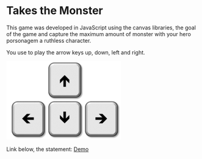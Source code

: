 # Takes the Monster

This game was developed in JavaScript using the canvas libraries, the goal of the game and capture the maximum amount of monster with your hero porsonagem a ruthless character.

You use to play the arrow keys up, down, left and right.

<img src="images/arrowKeys-300x205.png" width="300px" alt="arrow Keyboards">

Link below, the statement:
[Demo](http://jonatas.ml/project/takes-the-monster/)
